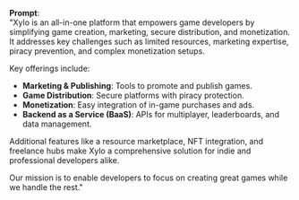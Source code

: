 **Prompt**:  
"Xylo is an all-in-one platform that empowers game developers by simplifying game creation, marketing, secure distribution, and monetization. It addresses key challenges such as limited resources, marketing expertise, piracy prevention, and complex monetization setups.  

Key offerings include:  
- **Marketing & Publishing**: Tools to promote and publish games.  
- **Game Distribution**: Secure platforms with piracy protection.  
- **Monetization**: Easy integration of in-game purchases and ads.  
- **Backend as a Service (BaaS)**: APIs for multiplayer, leaderboards, and data management.  

Additional features like a resource marketplace, NFT integration, and freelance hubs make Xylo a comprehensive solution for indie and professional developers alike.  

Our mission is to enable developers to focus on creating great games while we handle the rest."
